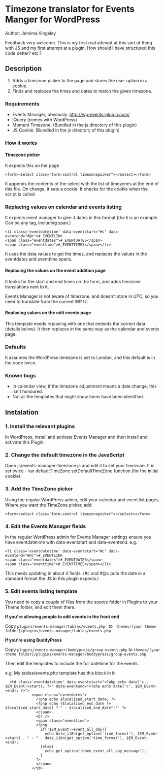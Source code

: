 # Timezone translator for Events Manger for WordPress 
Author: Jemima Kingsley 

Feedback very welcome. This is my first real attempt at this sort of thing with JS and my first attempt at a plugin. How should I have structured this code better? etc.?

## Description 
1. Adds a timezone picker to the page and stores the user option in a cookie.
2. Finds and replaces the times and dates to match the given timezone.

### Requirements 
  - Events Manager, obviously: http://wp-events-plugin.com/
  - jQuery (comes with WordPress)
  - Moment Timezone: (Bundled in the js directory of this plugin)
  - JS Cookie: (Bundled in the js directory of this plugin)

### How it works 
#### Timezone picker
It expects this on the page
```
<form><select class="form-control timezonepicker"></select></form>
```
It appends the contents of the select with the list of timezones at the end of this file.
On change, it sets a cookie.
It checks for the cookie when the script is called.

### Replacing values on calendar and events listing
It expects event manager to give it dates in this format (the li is an example. Can be any tag, including span.)
```
<li class='eventdatetime' data-eventstart="#c" data-eventend="#@c">#_EVENTLINK
<span class="eventdates">#_EVENTDATES</span>
<span class="eventtime">#_EVENTTIMES</span></li>
```
It uses the data values to get the times, and replaces the values in the eventdates and eventtime spans.

#### Replacing the values on the event addition page
It looks for the start and end times on the form, and adds timezone translations next to it.

Events Manager is not aware of timezone, and doesn't store in UTC, so you need to translate from the current WP tz.

#### Replacing values on the edit events page
This template needs replacing with one that embeds the correct data (details below). It then replaces in the same way as the calendar and events page.

### Defaults
It assumes the WordPress timezone is set to London, and this default is in the code twice.

### Known bugs
 - In calendar view, if the timezone adjustment means a date change, this isn't honoured.
 - Not all the templates that might show times have been identified. 

## Instalation 
### 1. Install the relevant plugins
In WordPress, install and activate Events Manager and then install and activate this Plugin.

### 2. Change the default timezone in the JavaScript
Open js/events-manager-timezone.js and edit it to set your timezone. It is set twice - 
 var defaultTimeZone 
 setDefaultTimeZone function (for the initial cookie).

### 3. Add the TimeZone picker
Using the regular WordPress admin, edit your calendar and event list pages. Where you want the TimeZone picker, add:
```
<form><select class="form-control timezonepicker"></select></form>
```
### 4. Edit the Events Manager fields
In the regular WordPress admin for Events Manager settings ensure you have eventdatetime with data-eventstart and data-eventend. e.g.
```
<li class='eventdatetime' data-eventstart="#c" data-eventend="#@c">#_EVENTLINK
<span class="eventdates">#_EVENTDATES</span>
<span class="eventtime">#_EVENTTIMES</span></li>
```
This needs updating in about 4 fields. (#c and #@c puts the date in a standard format the JS in this plugin expects.)

### 5. Edit events listing template 
You need to copy a couple of files from the source folder in Plugins to your Theme folder, and edit them there. 

**If you're allowing people to edit events in the front end**

Copy 
``plugins/events-manager/tables/events.php ``
to ``
themes/[your theme folder]/plugins/events-manager/tables/events.php``

**If you're using BuddyPress**

Copy
``plugins/events-manager/buddypress/group-events.php``
to
``themes/[your theme folder]/plugins/events-manager/buddypress/group-events.php``

Then edit the templates to include the full datetime for the events. 

e.g. My tables/events.php template has this block in it:
```
  <td class='eventdatetime' data-eventstart="<?php echo date('c', $EM_Event->start); ?>" data-eventend="<?php echo date('c', $EM_Event->end); ?>">
            <span class="eventdates">
              <?php echo $localised_start_date; ?>
              <?php echo ($localised_end_date != $localised_start_date) ? " - $localised_end_date":'' ?>
              </span>
              <br />
              <span class="eventtime">
              <?php
                if(!$EM_Event->event_all_day){
                  echo date_i18n(get_option('time_format'), $EM_Event->start) . " - " . date_i18n(get_option('time_format'), $EM_Event->end);
                }else{
                  echo get_option('dbem_event_all_day_message');
                }
              ?>
              </span>
            </td>
```
